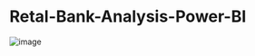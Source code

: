 # Retal-Bank-Analysis-Power-BI
![image](https://github.com/YarazethGarcia/Retal-Bank-Analysis-Power-BI/assets/126752230/dd56b873-928d-4758-a13a-a15db63cb4de)
